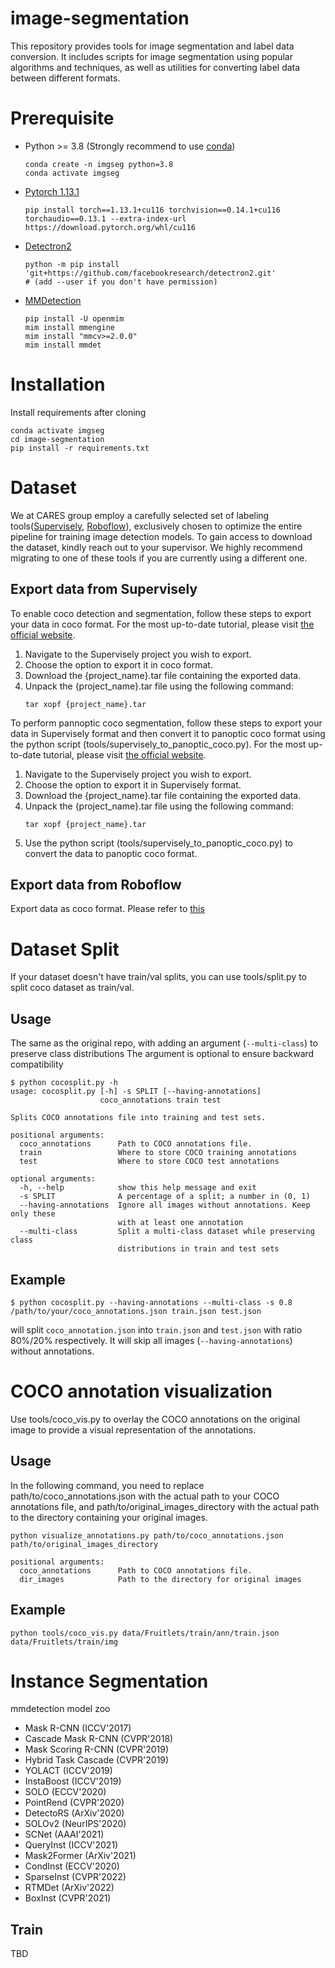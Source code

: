 # image-segmentation
This repository provides tools for image segmentation and label data conversion. It includes scripts for image segmentation using popular algorithms and techniques, as well as utilities for converting label data between different formats.

# Prerequisite
- Python >= 3.8 (Strongly recommend to use [conda](https://docs.conda.io/en/main/miniconda.html))
  ```
  conda create -n imgseg python=3.8
  conda activate imgseg
  ```
- [Pytorch 1.13.1](https://pytorch.org/get-started/previous-versions/)
  ```
  pip install torch==1.13.1+cu116 torchvision==0.14.1+cu116 torchaudio==0.13.1 --extra-index-url https://download.pytorch.org/whl/cu116
  ```
- [Detectron2](https://detectron2.readthedocs.io/en/latest/tutorials/install.html)
  ```
  python -m pip install 'git+https://github.com/facebookresearch/detectron2.git'
  # (add --user if you don't have permission)
  ```
- [MMDetection](https://mmdetection.readthedocs.io/en/latest/get_started.html)
  ```
  pip install -U openmim
  mim install mmengine
  mim install "mmcv>=2.0.0"
  mim install mmdet
  ```

# Installation
Install requirements after cloning
```
conda activate imgseg
cd image-segmentation
pip install -r requirements.txt
```

# Dataset
We at CARES group employ a carefully selected set of labeling tools([Supervisely](https://supervisely.com/), [Roboflow](https://roboflow.com/)), exclusively chosen to optimize the entire pipeline for training image detection models. To gain access to download the dataset, kindly reach out to your supervisor. We highly recommend migrating to one of these tools if you are currently using a different one.


## Export data from Supervisely

To enable coco detection and segmentation, follow these steps to export your data in coco format. For the most up-to-date tutorial, please visit [the official website](https://ecosystem.supervisely.com/apps/export-to-coco).

1. Navigate to the Supervisely project you wish to export.
2. Choose the option to export it in coco format.
3. Download the {project_name}.tar file containing the exported data.
4. Unpack the {project_name}.tar file using the following command:
   ```
   tar xopf {project_name}.tar
   ```

To perform pannoptic coco segmentation, follow these steps to export your data in Supervisely format and then convert it to panoptic coco format using the python script (tools/supervisely_to_panoptic_coco.py). For the most up-to-date tutorial, please visit [the official website](https://ecosystem.supervisely.com/apps/export-to-supervisely-format).

1. Navigate to the Supervisely project you wish to export.
2. Choose the option to export it in Supervisely format.
3. Download the {project_name}.tar file containing the exported data.
4. Unpack the {project_name}.tar file using the following command:
   ```
   tar xopf {project_name}.tar
   ```
5. Use the python script (tools/supervisely_to_panoptic_coco.py) to convert the data to panoptic coco format.

## Export data from Roboflow
Export data as coco format. Please refer to [this](https://docs.roboflow.com/exporting-data)

# Dataset Split
If your dataset doesn't have train/val splits, you can use tools/split.py to split coco dataset as train/val. 

## Usage

The same as the original repo, with adding an argument (``--multi-class``) to preserve class distributions
The argument is optional to ensure backward compatibility

```
$ python cocosplit.py -h
usage: cocosplit.py [-h] -s SPLIT [--having-annotations]
                    coco_annotations train test

Splits COCO annotations file into training and test sets.

positional arguments:
  coco_annotations      Path to COCO annotations file.
  train                 Where to store COCO training annotations
  test                  Where to store COCO test annotations

optional arguments:
  -h, --help            show this help message and exit
  -s SPLIT              A percentage of a split; a number in (0, 1)
  --having-annotations  Ignore all images without annotations. Keep only these
                        with at least one annotation
  --multi-class         Split a multi-class dataset while preserving class
                        distributions in train and test sets
```

## Example
```
$ python cocosplit.py --having-annotations --multi-class -s 0.8 /path/to/your/coco_annotations.json train.json test.json
```

will split ``coco_annotation.json`` into ``train.json`` and ``test.json`` with ratio 80%/20% respectively. It will skip all
images (``--having-annotations``) without annotations.

# COCO annotation visualization
Use tools/coco_vis.py to overlay the COCO annotations on the original image to provide a visual representation of the annotations.


## Usage
In the following command, you need to replace path/to/coco_annotations.json with the actual path to your COCO annotations file, and path/to/original_images_directory with the actual path to the directory containing your original images.

```
python visualize_annotations.py path/to/coco_annotations.json path/to/original_images_directory

positional arguments:
  coco_annotations      Path to COCO annotations file.
  dir_images            Path to the directory for original images
```

## Example
```
python tools/coco_vis.py data/Fruitlets/train/ann/train.json data/Fruitlets/train/img
```

# Instance Segmentation
mmdetection model zoo
- Mask R-CNN (ICCV'2017)
- Cascade Mask R-CNN (CVPR'2018)
- Mask Scoring R-CNN (CVPR'2019)
- Hybrid Task Cascade (CVPR'2019)
- YOLACT (ICCV'2019)
- InstaBoost (ICCV'2019)
- SOLO (ECCV'2020)
- PointRend (CVPR'2020)
- DetectoRS (ArXiv'2020)
- SOLOv2 (NeurIPS'2020)
- SCNet (AAAI'2021)
- QueryInst (ICCV'2021)
- Mask2Former (ArXiv'2021)
- CondInst (ECCV'2020)
- SparseInst (CVPR'2022)
- RTMDet (ArXiv'2022)
- BoxInst (CVPR'2021)

## Train
TBD

